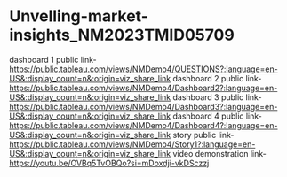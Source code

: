 # Unvelling-market-insights_NM2023TMID05709
dashboard 1 public link-https://public.tableau.com/views/NMDemo4/QUESTIONS?:language=en-US&:display_count=n&:origin=viz_share_link
dashboard 2 public link-https://public.tableau.com/views/NMDemo4/Dashboard2?:language=en-US&:display_count=n&:origin=viz_share_link
dashboard 3 public link-https://public.tableau.com/views/NMDemo4/Dashboard3?:language=en-US&:display_count=n&:origin=viz_share_link
dashboard 4 public link-https://public.tableau.com/views/NMDemo4/Dashboard4?:language=en-US&:display_count=n&:origin=viz_share_link
story public link-https://public.tableau.com/views/NMDemo4/Story1?:language=en-US&:display_count=n&:origin=viz_share_link
video demonstration link-https://youtu.be/OVBq5TvOBQo?si=mDoxdji-vkDSczzj
